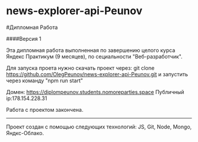 # news-explorer-api-Peunov

#Дипломная Работа

####Версия 1

Эта дипломная работа выполненная по завершению целого курса Яндекс Практикум (9 месяцев), по сециальности "Веб-разработчик".

Для запуска проета нужно скачать проект через: git clone https://github.com/OlegPeunov/news-explorer-api-Peunov.git
и запустить через команду "npm run start"

Домен: https://diplompeunov.students.nomoreparties.space
Публичный ip:178.154.228.31


Работа с проектом закончена.

***
Проект создан с помощью следующих технологий: JS, Git, Node, Mongo, Яндкс-Облако.
